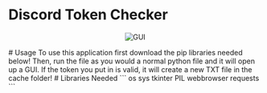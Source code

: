 # Discord Token Checker
<p align="center"><img src="https://cdn.discordapp.com/attachments/1011005438168400015/1023918170236534785/unknown.png" alt="GUI"></a></p>
# Usage
To use this application first download the pip libraries needed below! Then, run the file as you would a normal python file and it will open up a GUI. If the token you put in is valid, it will create a new TXT file in the cache folder!
# Libraries Needed
```
os
sys
tkinter
PIL
webbrowser
requests
```
